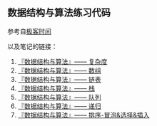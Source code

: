 ## 数据结构与算法练习代码

参考自[极客时间](https://time.geekbang.org/column/126)

以及笔记的链接：

1. [『数据结构与算法』—— 复杂度](http://xiaweizi.cn/article/6b9d/)
2. [『数据结构与算法』—— 数组](http://xiaweizi.cn/article/af0f/)
3. [『数据结构与算法』—— 链表](http://xiaweizi.cn/article/6bf/)
4. [『数据结构与算法』—— 栈](http://xiaweizi.cn/article/2e31/)
5. [『数据结构与算法』—— 队列](http://xiaweizi.cn/article/b8de/)
6. [『数据结构与算法』—— 递归](http://xiaweizi.cn/article/452b/)
7. [『数据结构与算法』—— 排序-冒泡&选择&插入](http://xiaweizi.cn/article/6cfc/)